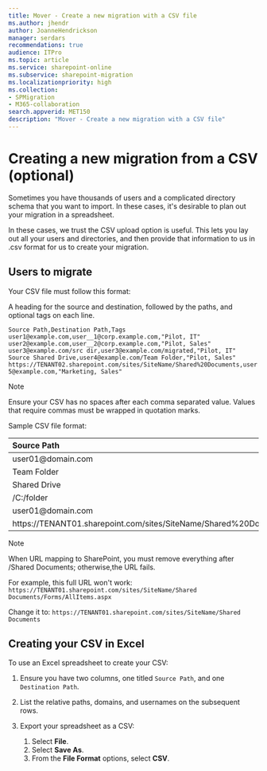 ```yaml
---
title: Mover - Create a new migration with a CSV file
ms.author: jhendr
author: JoanneHendrickson
manager: serdars
recommendations: true
audience: ITPro
ms.topic: article
ms.service: sharepoint-online
ms.subservice: sharepoint-migration
ms.localizationpriority: high
ms.collection: 
- SPMigration
- M365-collaboration
search.appverid: MET150
description: "Mover - Create a new migration with a CSV file"
---
```

# Creating a new migration from a CSV (optional)

Sometimes you have thousands of users and a complicated directory schema that you want to import. In these cases, it's desirable to plan out your migration in a spreadsheet.

In these cases, we trust the CSV upload option is useful. This lets you lay out all your users and directories, and then provide that information to us in .csv format for us to create your migration.

## Users to migrate

Your CSV file must follow this format:

A heading for the source and destination, followed by the paths, and optional tags on each line.

`Source Path,Destination Path,Tags`</br>
`user1@example.com,user__1@corp.example.com,"Pilot, IT"`</br>
`user2@example.com,user__2@corp.example.com,"Pilot, Sales"`</br>
`user3@example.com/src dir,user3@example.com/migrated,"Pilot, IT"`</br>
`Source Shared Drive,user4@example.com/Team Folder,"Pilot, Sales"`</br>
`https://TENANT02.sharepoint.com/sites/SiteName/Shared%20Documents,user5@example.com,"Marketing, Sales"`</br>

>[!Note]
>Ensure your CSV has no spaces after each comma separated value. Values that require commas must be wrapped in quotation marks.

Sample CSV file format:

|Source Path|Destination Path|Tags|
|:-----|:-----|:-----|
|user01@domain<span><span>.com|user_01@domain.<span><span>com|
|Team Folder|user_02@domain.<span><span>com|
|Shared Drive|user_03@domain.<span><span>com|
|/C:/folder|user_04@domain.<span><span>com|
|user01@domain<span><span>.<span><span>com|https<span><span>://TENANT01.<span><span>sharepoint.<span><span>com/sites/SiteName/Shared%20Documents|
|https<span><span>://<span><span>TENANT01.sharepoint.<span><span>com/sites/SiteName/Shared%20Documents|https<span><span>://TENANT02.<span><span>sharepoint.<span><span>com/sites/SiteName/Shared%20Documents|

>[!Note]
>When URL mapping to SharePoint, you must remove everything after /Shared Documents; otherwise,the URL fails.

For example, this full URL won't work:
`https://TENANT01.sharepoint.com/sites/SiteName/Shared Documents/Forms/AllItems.aspx`

Change it to:
`https://TENANT01.sharepoint.com/sites/SiteName/Shared Documents`

## Creating your CSV in Excel

To use an Excel spreadsheet to create your CSV:

1. Ensure you have two columns, one titled `Source Path`, and one `Destination Path`.

2. List the relative paths, domains, and usernames on the subsequent rows.

3. Export your spreadsheet as a CSV:

   1. Select **File**. 
   1. Select **Save As**.
   1. From the **File Format** options, select **CSV**.
